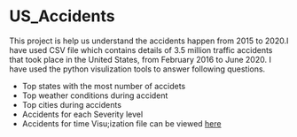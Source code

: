 # US_Accidents
This project is help us understand the accidents happen from 2015 to 2020.I have used CSV  file which  contains details of 3.5 million traffic accidents that took place in the United States, from February 2016 to June 2020.
I have used the python visulization tools to answer following questions.
-  Top states with the most number of accidets
- Top weather conditions during accident
- Top cities during accidents
- Accidents for each Severity level
- Accidents for time
Visu;ization file can be viewed 
[here](https://github.com/ajinderbains/US_Accidents/blob/main/US_ACC_Visulization.ipynb)
